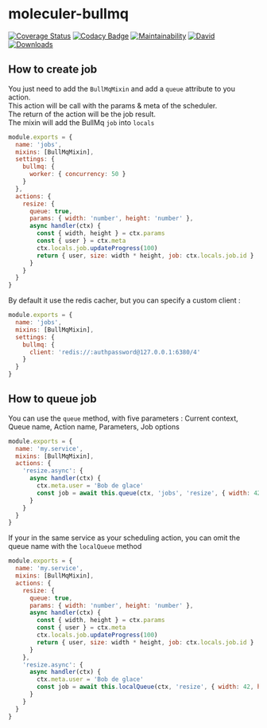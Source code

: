 # moleculer-bullmq

[![Coverage Status](https://coveralls.io/repos/github/Hugome/moleculer-bullmq/badge.svg?branch=master)](https://coveralls.io/github/Hugome/moleculer-bullmq?branch=master)
[![Codacy Badge](https://api.codacy.com/project/badge/Grade/24c78365441a4e5e99dde311cfa72f18)](https://www.codacy.com/app/Hugome/moleculer-bullmq?utm_source=github.com&amp;utm_medium=referral&amp;utm_content=Hugome/moleculer-bullmq&amp;utm_campaign=Badge_Grade)
[![Maintainability](https://api.codeclimate.com/v1/badges/e7d4fa4fbe1032b51c77/maintainability)](https://codeclimate.com/github/Hugome/moleculer-bullmq/maintainability)
[![David](https://img.shields.io/david/Hugome/moleculer-bullmq.svg)](https://david-dm.org/Hugome/moleculer-bullmq)
[![Downloads](https://img.shields.io/npm/dm/moleculer-bullmq.svg)](https://www.npmjs.com/package/moleculer-bullmq)

## How to create job
You just need to add the `BullMqMixin` and add a `queue` attribute to you action.  
This action will be call with the params & meta of the scheduler.  
The return of the action will be the job result.  
The mixin will add the BullMq `job` into `locals`  
```js
module.exports = {
  name: 'jobs',
  mixins: [BullMqMixin],
  settings: {
    bullmq: {
      worker: { concurrency: 50 }
    }
  },
  actions: {
    resize: {
      queue: true,
      params: { width: 'number', height: 'number' },
      async handler(ctx) {
        const { width, height } = ctx.params
        const { user } = ctx.meta
        ctx.locals.job.updateProgress(100)
        return { user, size: width * height, job: ctx.locals.job.id }
      }
    }
  }
}
```
By default it use the redis cacher, but you can specify a custom client :
```js
module.exports = {
  name: 'jobs',
  mixins: [BullMqMixin],
  settings: {
    bullmq: {
      client: 'redis://:authpassword@127.0.0.1:6380/4'
    }
  }
}
```
## How to queue job
You can use the `queue` method, with five parameters : Current context, Queue name, Action name, Parameters, Job options
```js
module.exports = {
  name: 'my.service',
  mixins: [BullMqMixin],
  actions: {
    'resize.async': {
      async handler(ctx) {
        ctx.meta.user = 'Bob de glace'
        const job = await this.queue(ctx, 'jobs', 'resize', { width: 42, height: 42 }, { priority: 10 })
      }
    }
  }
}
```
If your in the same service as your scheduling action, you can omit the queue name with the `localQueue` method
```js
module.exports = {
  name: 'my.service',
  mixins: [BullMqMixin],
  actions: {
    resize: {
      queue: true,
      params: { width: 'number', height: 'number' },
      async handler(ctx) {
        const { width, height } = ctx.params
        const { user } = ctx.meta
        ctx.locals.job.updateProgress(100)
        return { user, size: width * height, job: ctx.locals.job.id }
      }
    },
    'resize.async': {
      async handler(ctx) {
        ctx.meta.user = 'Bob de glace'
        const job = await this.localQueue(ctx, 'resize', { width: 42, height: 42 }, { priority: 10 })
      }
    }
  }
}
```

